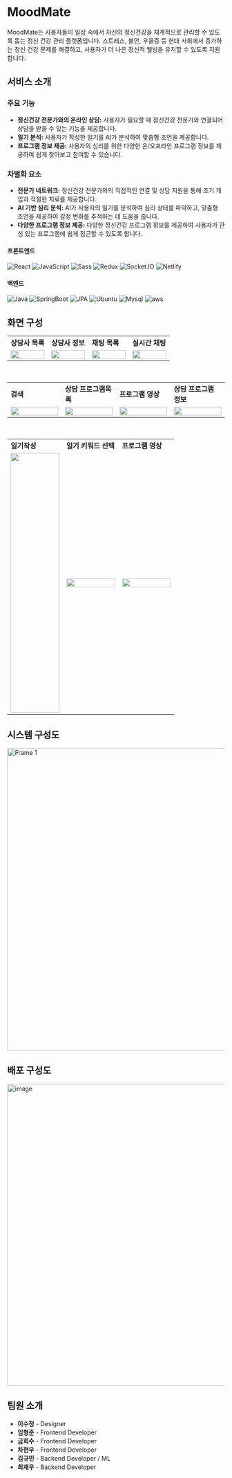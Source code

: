 # MoodMate
MoodMate는 사용자들이 일상 속에서 자신의 정신건강을 체계적으로 관리할 수 있도록 돕는 정신 건강 관리 플랫폼입니다. 스트레스, 불안, 우울증 등 현대 사회에서 증가하는 정신 건강 문제를 해결하고, 사용자가 더 나은 정신적 웰빙을 유지할 수 있도록 지원합니다.

## 서비스 소개

### 주요 기능
- **정신건강 전문가와의 온라인 상담:** 사용자가 필요할 때 정신건강 전문가와 연결되어 상담을 받을 수 있는 기능을 제공합니다.
- **일기 분석:** 사용자가 작성한 일기를 AI가 분석하여 맞춤형 조언을 제공합니다.
- **프로그램 정보 제공:** 사용자의 심리를 위한 다양한 온/오프라인 프로그램 정보를 제공하여 쉽게 찾아보고 참여할 수 있습니다.

### 차별화 요소
- **전문가 네트워크:** 정신건강 전문가와의 직접적인 연결 및 상담 지원을 통해 조기 개입과 적절한 치료를 제공합니다.
- **AI 기반 심리 분석:** AI가 사용자의 일기를 분석하여 심리 상태를 파악하고, 맞춤형 조언을 제공하여 감정 변화를 추적하는 데 도움을 줍니다.
- **다양한 프로그램 정보 제공:** 다양한 정신건강 프로그램 정보를 제공하여 사용자가 관심 있는 프로그램에 쉽게 접근할 수 있도록 합니다.

#### 프론트엔드

![React](https://img.shields.io/badge/react-%2320232a.svg?style=for-the-badge&logo=react&logoColor=%2361DAFB)
![JavaScript](https://img.shields.io/badge/javascript-F7DF1E.svg?style=for-the-badge&logo=javascript&logoColor=white)
![Sass](https://img.shields.io/badge/Sass-CC6699?style=for-the-badge&logo=Sass&logoColor=white)
![Redux](https://img.shields.io/badge/-Redux-FF4154?style=for-the-badge&logo=Redux&logoColor=white)
![Socket.IO](https://img.shields.io/badge/socket.io-010101.svg?style=for-the-badge&logo=socket.io&logoColor=white)
![Netlify](https://img.shields.io/badge/netlify-00C7B7.svg?style=for-the-badge&logo=netlify&logoColor=white)

#### 백엔드
![Java](https://img.shields.io/badge/Java-007396?style=for-the-badge&logo=Java&logoColor=white)
![SpringBoot](https://img.shields.io/badge/SpringBoot-6DB33F?style=for-the-badge&logo=SpringBoot&logoColor=white)
![JPA](https://img.shields.io/badge/JPA-6DB33F?style=for-the-badge&logo=JPA&logoColor=white)
![Ubuntu](https://img.shields.io/badge/Ubuntu-E95420?style=for-the-badge&logo=Ubuntu&logoColor=white)
![Mysql](https://img.shields.io/badge/MySQL-4479A1?style=for-the-badge&logo=MySQL&logoColor=white)
![aws](https://img.shields.io/badge/AWS-232F3E?style=for-the-badge&logo=amazonaws&logoColor=white)


## 화면 구성
<table>
  <tr>
    <td width="25%"><b>상담사 목록</b></td>
    <td width="25%"><b>상담사 정보</b></td>
    <td width="25%"><b>채팅 목록</b></td>
    <td width="25%"><b>실시간 채팅</b></td>
  </tr>
  <tr>
    <td width="25%"><img src="https://github.com/user-attachments/assets/030eab01-cf3a-43fa-8de6-68600c862bc7" width="100%"></td>
    <td width="25%"><img src="https://github.com/user-attachments/assets/c090e1dd-3291-41ec-8699-e6e5d2cdca97" width="100%"></td>
    <td width="25%"><img src="https://github.com/user-attachments/assets/43ad80f6-3691-40d4-b62e-e74b8bcaae8a" width="100%"></td>
    <td width="25%"><img src="https://github.com/user-attachments/assets/ef3bfde3-6507-4076-acde-baa8b051c6aa" width="100%"></td>
  </tr>
</table>

<br>

<table>
  <tr>
    <td width="25%"><b>검색</b></td>
    <td width="25%"><b>상담 프로그램목록</b></td>
    <td width="25%"><b>프로그램 영상</b></td>
    <td width="25%"><b>상담 프로그램 정보</b></td>
  </tr>
  <tr>
    <td width="25%"><img src="https://github.com/user-attachments/assets/ae693fb3-4f49-490a-b702-646d2f894ba2" width="100%"></td>
    <td width="25%"><img src="https://github.com/user-attachments/assets/b72f529f-1af2-4851-8b9a-fed77f1ef888" width="100%"></td>
    <td width="25%"><img src="https://github.com/user-attachments/assets/21983c2a-1dc6-47b2-ab73-7c47f6deff19" width="100%"></td>
    <td width="25%"><img src="https://github.com/user-attachments/assets/9ea2ca3a-d42b-488c-a20a-b8457649f378" width="100%"></td>
  </tr>
</table>

<br>

<table>
  <tr>
    <td width="33%"><b>일기작성</b></td>
    <td width="33%"><b>일기 키워드 선택</b></td>
    <td width="33%"><b>프로그램 영상</b></td>
  </tr>
  <tr>
    <td width="33%"><img src="https://github.com/user-attachments/assets/221082b3-a3f5-43e4-83be-f7c5a3ab7e6c" width="100%" height="600px"></td>
    <td width="33%"><img src="https://github.com/user-attachments/assets/dc70640e-d059-4e0f-b2b0-9e161232aab0" width="100%"></td>
    <td width="33%"><img src="https://github.com/user-attachments/assets/6aa5a12e-787f-4948-b975-f612e8590a73" width="100%"></td>
  </tr>
</table>



## 시스템 구성도
<img width="700" alt="Frame 1" src="https://github.com/user-attachments/assets/060a1173-ca4f-4e2a-a31c-8e88d48482e5" />


## 배포 구성도

<img width="698" alt="image" src="https://github.com/user-attachments/assets/44e50aa9-2a23-428f-a905-fa5b895cd107">


## 팀원 소개

- **이수정** - Designer
- **임형준** - Frontend Developer
- **금희수** - Frontend Developer
- **차현우** - Frontend Developer
- **김규민** - Backend Developer / ML
- **최재우** - Backend Developer

